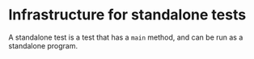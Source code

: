 <!--
Copyright (c) 2016, the Dart project authors.  Please see the AUTHORS file
for details. All rights reserved. Use of this source code is governed by a
BSD-style license that can be found in the LICENSE file.
-->
# Infrastructure for standalone tests

A standalone test is a test that has a `main` method, and can be run as a
standalone program.
